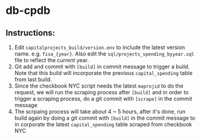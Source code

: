 # db-cpdb

## Instructions: 
1. Edit `capitalprojects_build/version.env` to include the latest version name. e.g. `fisa_{year}`. Also edit the `sql/projects_spending_byyear.sql` file to reflect the current year. 
2. Git add and commit with `[build]` in commit message to trigger a build. Note that this build will incorporate the previous `capital_spending` table from last build. 
3. Since the checkbook NYC script needs the latest `maprojid` to do the request, we will run the scraping process after `[build]` 
and in order to trigger a scraping process, do a git commit with `[scrape]` in the commit message
4. The scrpaing process will take about 4 ~ 5 hours, after it's done, run build again by doing a git commit with `[build]` in the commit message to in corporate the latest `capital_spending` table scraped from checkbook NYC